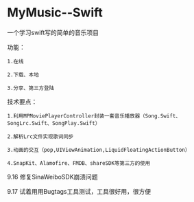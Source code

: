 # MyMusic--Swift
一个学习swift写的简单的音乐项目

功能：

    1.在线

    2.下载、本地

    3.分享、第三方登陆


技术要点：

    1.利用MPMoviePlayerController封装一套音乐播放器（Song.Swift、SongLrc.Swift、SongPlay.Swift）

    2.解析Lrc文件实现歌词同步

    3.动画的交互（pop,UIViewAnimation,LiquidFloatingActionButton）

    4.SnapKit、Alamofire、FMDB、shareSDK等第三方的使用

9.16  修复SinaWeiboSDK崩溃问题

9.17  试着用用Bugtags工具测试，工具很好用，很方便
